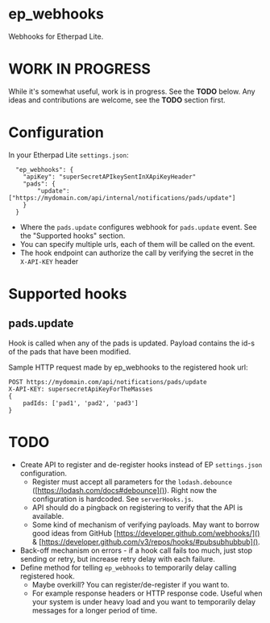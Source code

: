 # ep_webhooks
Webhooks for Etherpad Lite.

# WORK IN PROGRESS

While it's somewhat useful, work is in progress. See the **TODO** below. Any ideas and contributions are welcome, see the **TODO** section first.

# Configuration

In your Etherpad Lite ``settings.json``:

```
  "ep_webhooks": {
    "apiKey": "superSecretAPIkeySentInXApiKeyHeader"
    "pads": {
        "update": ["https://mydomain.com/api/internal/notifications/pads/update"]
    }
  }
```

* Where the ``pads.update`` configures webhook for ``pads.update`` event. See the "Supported hooks" section.
* You can specify multiple urls, each of them will be called on the event.
* The hook endpoint can authorize the call by verifying the secret in the ``X-API-KEY`` header

# Supported hooks

## pads.update

Hook is called when any of the pads is updated. Payload contains the id-s of the pads that have been modified.
 
Sample HTTP request made by ep_webhooks to the registered hook url:

```
POST https://mydomain.com/api/notifications/pads/update
X-API-KEY: supersecretApiKeyForTheMasses
{
    padIds: ['pad1', 'pad2', 'pad3']
}
```

# TODO

* Create API to register and de-register hooks instead of EP ``settings.json`` configuration.
    * Register must accept all parameters for the ``lodash.debounce`` ([https://lodash.com/docs#debounce]()). Right now the configuration is hardcoded. See ``serverHooks.js``.
    * API should do a pingback on registering to verify that the API is available.
    * Some kind of mechanism of verifying payloads. May want to borrow good ideas from GitHub [https://developer.github.com/webhooks/]() & [https://developer.github.com/v3/repos/hooks/#pubsubhubbub]().
* Back-off mechanism on errors - if a hook call fails too much, just stop sending or retry, but increase retry delay with each failure.
* Define method for telling ``ep_webhooks`` to temporarily delay calling registered hook.
    * Maybe overkill? You can register/de-register if you want to. 
    * For example response headers or HTTP response code. Useful when your system is under heavy load and you want to temporarily delay messages for a longer period of time.
  